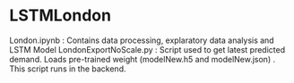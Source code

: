 # LSTMLondon
London.ipynb : Contains data processing, explaratory data analysis and LSTM Model
LondonExportNoScale.py : Script used to get latest predicted demand. Loads pre-trained weight (modelNew.h5 and modelNew.json) . This script runs in the backend.
